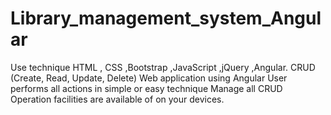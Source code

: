 # Library_management_system_Angular
Use technique HTML , CSS ,Bootstrap ,JavaScript ,jQuery ,Angular. CRUD (Create, Read, Update, Delete) Web application using Angular User performs all actions in simple or easy technique Manage all CRUD Operation facilities are available of on your devices.
